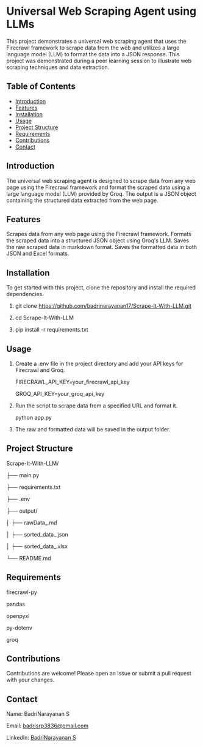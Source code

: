 # Universal Web Scraping Agent using LLMs

   This project demonstrates a universal web scraping agent that uses the Firecrawl framework to scrape data from the web and utilizes a large language model (LLM) to format the data into a JSON response. This      project was demonstrated during a peer learning session to illustrate web scraping techniques and data extraction.

## Table of Contents

- [Introduction](#introduction)
- [Features](#features)
- [Installation](#installation)
- [Usage](#usage)
- [Project Structure](#project-structure)
- [Requirements](#requirements)
- [Contributions](#contributions)
- [Contact](#contact)

## Introduction

   The universal web scraping agent is designed to scrape data from any web page using the Firecrawl framework and format the scraped data using a large language model (LLM) provided by Groq. The output is a        JSON object containing the structured data extracted from the web page.

## Features

   Scrapes data from any web page using the Firecrawl framework.
   Formats the scraped data into a structured JSON object using Groq's LLM. 
   Saves the raw scraped data in markdown format.
   Saves the formatted data in both JSON and Excel formats.

## Installation

   To get started with this project, clone the repository and install the required dependencies.
   
   1) git clone https://github.com/badrinarayanan17/Scrape-It-With-LLM.git
   
   2) cd Scrape-It-With-LLM
   
   3) pip install -r requirements.txt

## Usage

   1) Create a .env file in the project directory and add your API keys for Firecrawl and Groq.
   
      FIRECRAWL_API_KEY=your_firecrawl_api_key
      
      GROQ_API_KEY=your_groq_api_key
   
   2) Run the script to scrape data from a specified URL and format it.
   
      python app.py
   
   3) The raw and formatted data will be saved in the output folder.

## Project Structure

   Scrape-It-With-LLM/
   
   ├── main.py
   
   ├── requirements.txt
   
   ├── .env
   
   ├── output/
   
   │ ├── rawData_<timestamp>.md
   
   │ ├── sorted_data_<timestamp>.json
   
   │ ├── sorted_data_<timestamp>.xlsx
   
   └── README.md
   
## Requirements

   firecrawl-py
   
   pandas
   
   openpyxl
   
   py-dotenv
   
   groq

## Contributions

   Contributions are welcome! Please open an issue or submit a pull request with your changes.

## Contact

   Name: BadriNarayanan S
   
   Email: badrisrp3836@gmail.com
   
   LinkedIn: [BadriNarayanan S](https://www.linkedin.com/in/badrinarayanan-s-43629522a/)









